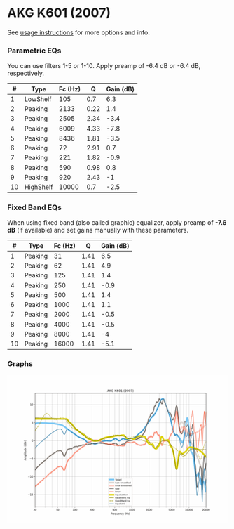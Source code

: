 # AKG K601 (2007)
See [usage instructions](https://github.com/jaakkopasanen/AutoEq#usage) for more options and info.

### Parametric EQs
You can use filters 1-5 or 1-10. Apply preamp of -6.4 dB or -6.4 dB, respectively.

|   # | Type      |   Fc (Hz) |    Q |   Gain (dB) |
|-----|-----------|-----------|------|-------------|
|   1 | LowShelf  |       105 | 0.7  |         6.3 |
|   2 | Peaking   |      2133 | 0.22 |         1.4 |
|   3 | Peaking   |      2505 | 2.34 |        -3.4 |
|   4 | Peaking   |      6009 | 4.33 |        -7.8 |
|   5 | Peaking   |      8436 | 1.81 |        -3.5 |
|   6 | Peaking   |        72 | 2.91 |         0.7 |
|   7 | Peaking   |       221 | 1.82 |        -0.9 |
|   8 | Peaking   |       590 | 0.98 |         0.8 |
|   9 | Peaking   |       920 | 2.43 |        -1   |
|  10 | HighShelf |     10000 | 0.7  |        -2.5 |

### Fixed Band EQs
When using fixed band (also called graphic) equalizer, apply preamp of **-7.6 dB** (if available) and set gains manually with these parameters.

|   # | Type    |   Fc (Hz) |    Q |   Gain (dB) |
|-----|---------|-----------|------|-------------|
|   1 | Peaking |        31 | 1.41 |         6.5 |
|   2 | Peaking |        62 | 1.41 |         4.9 |
|   3 | Peaking |       125 | 1.41 |         1.4 |
|   4 | Peaking |       250 | 1.41 |        -0.9 |
|   5 | Peaking |       500 | 1.41 |         1.4 |
|   6 | Peaking |      1000 | 1.41 |         1.1 |
|   7 | Peaking |      2000 | 1.41 |        -0.5 |
|   8 | Peaking |      4000 | 1.41 |        -0.5 |
|   9 | Peaking |      8000 | 1.41 |        -4   |
|  10 | Peaking |     16000 | 1.41 |        -5.1 |

### Graphs
![](./AKG%20K601%20(2007).png)
